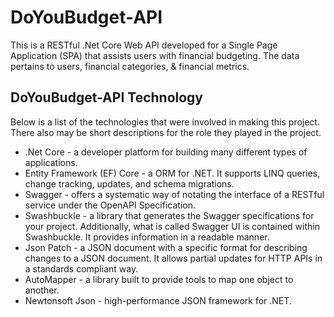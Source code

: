 # DoYouBudget-API

This is a RESTful .Net Core Web API developed for a Single Page Application (SPA) that assists users with financial budgeting. The data pertains to users, financial categories, & financial metrics.

## DoYouBudget-API Technology

Below is a list of the technologies that were involved in making this project. There also may be short descriptions for the role they played in the project.

* .Net Core -  a developer platform for building many different types of applications.
* Entity Framework (EF) Core - a ORM for .NET. It supports LINQ queries, change tracking, updates, and schema migrations.
* Swagger - offers a systematic way of notating the interface of a RESTful service under the OpenAPI Specification.
* Swashbuckle - a library that generates the Swagger specifications for your project. Additionally, what is called Swagger UI is contained within Swashbuckle. It provides information in a readable manner.
* Json Patch - a JSON document with a specific format for describing changes to a JSON document. It allows partial updates for HTTP APIs in a standards compliant way.
* AutoMapper - a library built to provide tools to map one object to another.
* Newtonsoft Json - high-performance JSON framework for .NET.
